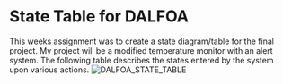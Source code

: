 # State Table for DALFOA

This weeks assignment was to create a state diagram/table for the final project. My project will be a modified temperature monitor with an alert system. The following table
describes the states entered by the system upon various actions. ![DALFOA_STATE_TABLE](https://user-images.githubusercontent.com/45643404/164869061-1b447d37-9981-4d81-b363-0fc8efaab913.PNG)
